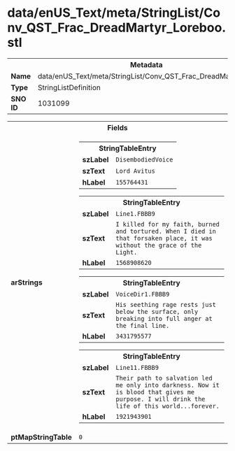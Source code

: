 <h1>data/enUS_Text/meta/StringList/Conv_QST_Frac_DreadMartyr_Loreboo.stl</h1><table><tr><th colspan="100%">Metadata</th></tr><tr><td><b>Name</b></td><td>data/enUS_Text/meta/StringList/Conv_QST_Frac_DreadMartyr_Loreboo.stl</td></tr><tr><td><b>Type</b></td><td>StringListDefinition</td></tr><tr><td><b>SNO ID</b></td><td>1031099</td></tr></table>

<table><tr><th colspan="100%">Fields</th></tr><tr><td><b>arStrings</b></td><td><table><tr><th colspan="100%">StringTableEntry</th></tr><tr><td><b>szLabel</b></td><td><code>DisembodiedVoice</code></td></tr><tr><td><b>szText</b></td><td><code>Lord Avitus</code></td></tr><tr><td><b>hLabel</b></td><td><code>155764431</code></td></tr></table>


<table><tr><th colspan="100%">StringTableEntry</th></tr><tr><td><b>szLabel</b></td><td><code>Line1.FBBB9</code></td></tr><tr><td><b>szText</b></td><td><code>I killed for my faith, burned and tortured. When I died in that forsaken place, it was without the grace of the Light.</code></td></tr><tr><td><b>hLabel</b></td><td><code>1568908620</code></td></tr></table>


<table><tr><th colspan="100%">StringTableEntry</th></tr><tr><td><b>szLabel</b></td><td><code>VoiceDir1.FBBB9</code></td></tr><tr><td><b>szText</b></td><td><code>His seething rage rests just below the surface, only breaking into full anger at the final line. </code></td></tr><tr><td><b>hLabel</b></td><td><code>3431795577</code></td></tr></table>


<table><tr><th colspan="100%">StringTableEntry</th></tr><tr><td><b>szLabel</b></td><td><code>Line11.FBBB9</code></td></tr><tr><td><b>szText</b></td><td><code>Their path to salvation led me only into darkness. Now it is blood that gives me purpose. I will drink the life of this world...forever.</code></td></tr><tr><td><b>hLabel</b></td><td><code>1921943901</code></td></tr></table>


</td></tr><tr><td><b>ptMapStringTable</b></td><td><code>0</code></td></tr></table>

